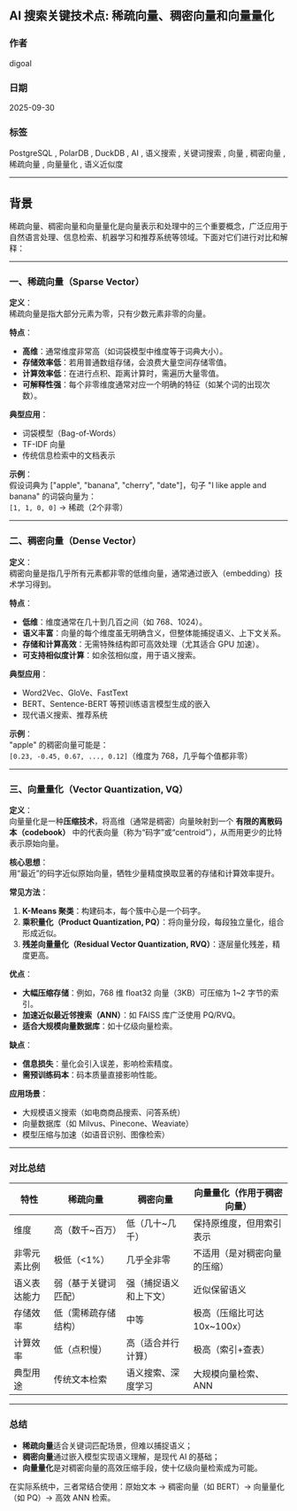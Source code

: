 ## AI 搜索关键技术点: 稀疏向量、稠密向量和向量量化
        
### 作者        
digoal        
        
### 日期        
2025-09-30       
        
### 标签        
PostgreSQL , PolarDB , DuckDB , AI , 语义搜索 , 关键词搜索 , 向量 , 稠密向量 , 稀疏向量 , 向量量化 , 语义近似度       
        
----        
        
## 背景  
稀疏向量、稠密向量和向量量化是向量表示和处理中的三个重要概念，广泛应用于自然语言处理、信息检索、机器学习和推荐系统等领域。下面对它们进行对比和解释：

---

### 一、稀疏向量（Sparse Vector）

**定义**：  
稀疏向量是指大部分元素为零，只有少数元素非零的向量。

**特点**：
- **高维**：通常维度非常高（如词袋模型中维度等于词典大小）。
- **存储效率低**：若用普通数组存储，会浪费大量空间存储零值。
- **计算效率低**：在进行点积、距离计算时，需遍历大量零值。
- **可解释性强**：每个非零维度通常对应一个明确的特征（如某个词的出现次数）。

**典型应用**：
- 词袋模型（Bag-of-Words）
- TF-IDF 向量
- 传统信息检索中的文档表示

**示例**：  
假设词典为 ["apple", "banana", "cherry", "date"]，句子 "I like apple and banana" 的词袋向量为：  
`[1, 1, 0, 0]` → 稀疏（2个非零）

---

### 二、稠密向量（Dense Vector）

**定义**：  
稠密向量是指几乎所有元素都非零的低维向量，通常通过嵌入（embedding）技术学习得到。

**特点**：
- **低维**：维度通常在几十到几百之间（如 768、1024）。
- **语义丰富**：向量的每个维度虽无明确含义，但整体能捕捉语义、上下文关系。
- **存储和计算高效**：无需特殊结构即可高效处理（尤其适合 GPU 加速）。
- **可支持相似度计算**：如余弦相似度，用于语义搜索。

**典型应用**：
- Word2Vec、GloVe、FastText
- BERT、Sentence-BERT 等预训练语言模型生成的嵌入
- 现代语义搜索、推荐系统

**示例**：  
"apple" 的稠密向量可能是：  
`[0.23, -0.45, 0.67, ..., 0.12]`（维度为 768，几乎每个值都非零）

---

### 三、向量量化（Vector Quantization, VQ）

**定义**：  
向量量化是一种**压缩技术**，将高维（通常是稠密）向量映射到一个 **有限的离散码本（codebook）** 中的代表向量（称为“码字”或“centroid”），从而用更少的比特表示原始向量。

**核心思想**：  
用“最近”的码字近似原始向量，牺牲少量精度换取显著的存储和计算效率提升。

**常见方法**：
1. **K-Means 聚类**：构建码本，每个簇中心是一个码字。
2. **乘积量化（Product Quantization, PQ）**：将向量分段，每段独立量化，组合形成近似。
3. **残差向量量化（Residual Vector Quantization, RVQ）**：逐层量化残差，精度更高。

**优点**：
- **大幅压缩存储**：例如，768 维 float32 向量（3KB）可压缩为 1~2 字节的索引。
- **加速近似最近邻搜索（ANN）**：如 FAISS 库广泛使用 PQ/RVQ。
- **适合大规模向量数据库**：如十亿级向量检索。

**缺点**：
- **信息损失**：量化会引入误差，影响检索精度。
- **需预训练码本**：码本质量直接影响性能。

**应用场景**：
- 大规模语义搜索（如电商商品搜索、问答系统）
- 向量数据库（如 Milvus、Pinecone、Weaviate）
- 模型压缩与加速（如语音识别、图像检索）

---

### 对比总结

| 特性             | 稀疏向量                     | 稠密向量                     | 向量量化（作用于稠密向量）       |
|------------------|------------------------------|------------------------------|----------------------------------|
| 维度             | 高（数千~百万）              | 低（几十~几千）              | 保持原维度，但用索引表示         |
| 非零元素比例     | 极低（<1%）                  | 几乎全非零                   | 不适用（是对稠密向量的压缩）     |
| 语义表达能力     | 弱（基于关键词匹配）         | 强（捕捉语义和上下文）       | 近似保留语义                    |
| 存储效率         | 低（需稀疏存储结构）         | 中等                         | 极高（压缩比可达 10x~100x）     |
| 计算效率         | 低（点积慢）                 | 高（适合并行计算）           | 极高（索引+查表）               |
| 典型用途         | 传统文本检索                 | 语义搜索、深度学习           | 大规模向量检索、ANN             |

---

### 总结

- **稀疏向量**适合关键词匹配场景，但难以捕捉语义；
- **稠密向量**通过嵌入模型实现语义理解，是现代 AI 的基础；
- **向量量化**是对稠密向量的高效压缩手段，使十亿级向量检索成为可能。

在实际系统中，三者常结合使用：原始文本 → 稠密向量（如 BERT）→ 向量量化（如 PQ）→ 高效 ANN 检索。
   
